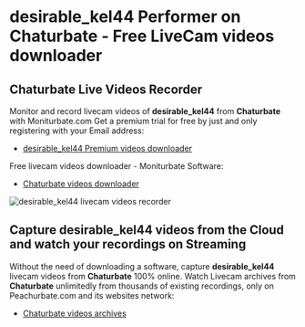 # desirable_kel44 Performer on Chaturbate - Free LiveCam videos downloader

## Chaturbate Live Videos Recorder

Monitor and record livecam videos of **desirable_kel44** from **Chaturbate** with Moniturbate.com
Get a premium trial for free by just and only registering with your Email address:
* [desirable_kel44 Premium videos downloader](https://moniturbate.com/request-demo-licence-key.html)

Free livecam videos downloader - Moniturbate Software:
* [Chaturbate videos downloader](https://moniturbate.com/moniturbate-download-software.html)

![desirable_kel44 livecam videos recorder](https://peachurnet.com/templates/moniturbate-software.png)


## Capture desirable_kel44 videos from the Cloud and watch your recordings on Streaming

Without the need of downloading a software, capture **desirable_kel44** livecam videos from **Chaturbate** 100% online.
Watch Livecam archives from **Chaturbate** unlimitedly from thousands of existing recordings, only on Peachurbate.com and its websites network:
* [Chaturbate videos archives](https://peachurnet.com/)